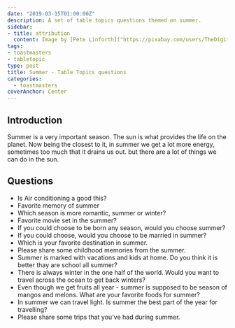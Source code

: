 ```yaml
---
date: "2019-03-15T01:00:00Z"
description: A set of table topics questions themed on summer.
sidebar:
- title: attribution
  content: Image by [Pete Linforth]("https://pixabay.com/users/TheDigitalArtist-202249/") from [Pixabay](https://pixabay.com/illustrations/tropical-summer-sunset-beach-1651426/).
tags:
- toastmasters
- tabletopic
type: post
title: Summer - Table Topics questions
categories:
  - toastmasters
coverAnchor: Center
---
```


## Introduction

Summer is a very important season. The sun is what provides the life on the planet. Now being the closest to it, in summer we get a lot more energy, sometimes too much that it drains us out. but there are a lot of things we can do in the sun.

## Questions

* Is Air conditioning a good this?
* Favorite memory of summer
* Which season is more romantic, summer or winter?
* Favorite movie set in the summer?
* If you could choose to be born any season, would you choose summer?
* If you could choose, would you choose to be married in summer?
* Which is your favorite destination in summer.
* Please share some childhood memories from the summer.
* Summer is marked with vacations and kids at home. Do you think it is better thay are school all summer?
* There is always winter in the one half of the world. Would you want to travel across the ocean to get back winters?
* Even though we get fruits all year - summer is supposed to be season of mangos and melons. What are your favorite foods for summer?
* In summer we can travel light. Is summer the best part of the year for travelling?
* Please share some trips that you've had during summer.
